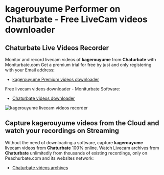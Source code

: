 # kagerouyume Performer on Chaturbate - Free LiveCam videos downloader

## Chaturbate Live Videos Recorder

Monitor and record livecam videos of **kagerouyume** from **Chaturbate** with Moniturbate.com
Get a premium trial for free by just and only registering with your Email address:
* [kagerouyume Premium videos downloader](https://moniturbate.com/request-demo-licence-key.html)

Free livecam videos downloader - Moniturbate Software:
* [Chaturbate videos downloader](https://moniturbate.com/moniturbate-download-software.html)

![kagerouyume livecam videos recorder](https://peachurnet.com/templates/moniturbate-software.png)


## Capture kagerouyume videos from the Cloud and watch your recordings on Streaming

Without the need of downloading a software, capture **kagerouyume** livecam videos from **Chaturbate** 100% online.
Watch Livecam archives from **Chaturbate** unlimitedly from thousands of existing recordings, only on Peachurbate.com and its websites network:
* [Chaturbate videos archives](https://peachurnet.com/)